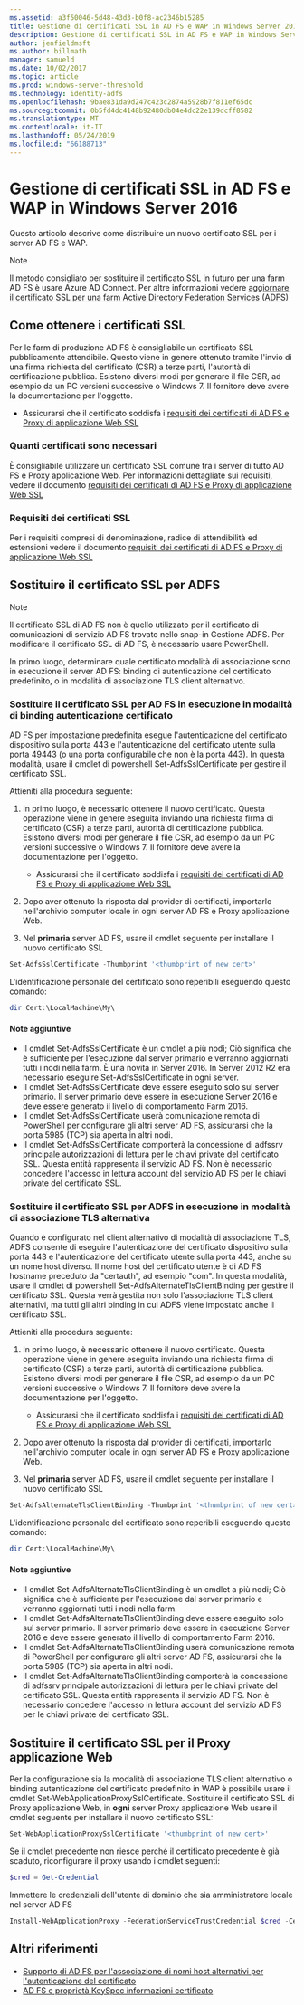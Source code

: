 ```yaml
---
ms.assetid: a3f50046-5d48-43d3-b0f8-ac2346b15285
title: Gestione di certificati SSL in AD FS e WAP in Windows Server 2016
description: Gestione di certificati SSL in AD FS e WAP in Windows Server 2016
author: jenfieldmsft
ms.author: billmath
manager: samueld
ms.date: 10/02/2017
ms.topic: article
ms.prod: windows-server-threshold
ms.technology: identity-adfs
ms.openlocfilehash: 9bae831da9d247c423c2874a5928b7f811ef65dc
ms.sourcegitcommit: 0b5fd4dc4148b92480db04e4dc22e139dcff8582
ms.translationtype: MT
ms.contentlocale: it-IT
ms.lasthandoff: 05/24/2019
ms.locfileid: "66188713"
---
```

# <a name="managing-ssl-certificates-in-ad-fs-and-wap-in-windows-server-2016"></a>Gestione di certificati SSL in AD FS e WAP in Windows Server 2016



Questo articolo descrive come distribuire un nuovo certificato SSL per i server AD FS e WAP.

>[!NOTE]
>Il metodo consigliato per sostituire il certificato SSL in futuro per una farm AD FS è usare Azure AD Connect.  Per altre informazioni vedere [aggiornare il certificato SSL per una farm Active Directory Federation Services (ADFS)](https://docs.microsoft.com/azure/active-directory/connect/active-directory-aadconnectfed-ssl-update)

## <a name="obtaining-your-ssl-certificates"></a>Come ottenere i certificati SSL
Per le farm di produzione AD FS è consigliabile un certificato SSL pubblicamente attendibile. Questo viene in genere ottenuto tramite l'invio di una firma richiesta del certificato (CSR) a terze parti, l'autorità di certificazione pubblica. Esistono diversi modi per generare il file CSR, ad esempio da un PC versioni successive o Windows 7. Il fornitore deve avere la documentazione per l'oggetto.

- Assicurarsi che il certificato soddisfa i [requisiti dei certificati di AD FS e Proxy di applicazione Web SSL](https://technet.microsoft.com/windows-server-docs/identity/ad-fs/overview/AD-FS-2016-Requirements#BKMK_1)

### <a name="how-many-certificates-are-needed"></a>Quanti certificati sono necessari
È consigliabile utilizzare un certificato SSL comune tra i server di tutto AD FS e Proxy applicazione Web. Per informazioni dettagliate sui requisiti, vedere il documento [requisiti dei certificati di AD FS e Proxy di applicazione Web SSL](https://technet.microsoft.com/windows-server-docs/identity/ad-fs/overview/AD-FS-2016-Requirements#BKMK_1)

### <a name="ssl-certificate-requirements"></a>Requisiti dei certificati SSL
Per i requisiti compresi di denominazione, radice di attendibilità ed estensioni vedere il documento [requisiti dei certificati di AD FS e Proxy di applicazione Web SSL](https://technet.microsoft.com/windows-server-docs/identity/ad-fs/overview/AD-FS-2016-Requirements#BKMK_1)

## <a name="replacing-the-ssl-certificate-for-ad-fs"></a>Sostituire il certificato SSL per ADFS
> [!NOTE]
> Il certificato SSL di AD FS non è quello utilizzato per il certificato di comunicazioni di servizio AD FS trovato nello snap-in Gestione ADFS. Per modificare il certificato SSL di AD FS, è necessario usare PowerShell.

In primo luogo, determinare quale certificato modalità di associazione sono in esecuzione il server AD FS: binding di autenticazione del certificato predefinito, o in modalità di associazione TLS client alternativo.

### <a name="replacing-the-ssl-certificate-for-ad-fs-running-in-default-certificate-authentication-binding-mode"></a>Sostituire il certificato SSL per AD FS in esecuzione in modalità di binding autenticazione certificato
AD FS per impostazione predefinita esegue l'autenticazione del certificato dispositivo sulla porta 443 e l'autenticazione del certificato utente sulla porta 49443 (o una porta configurabile che non è la porta 443).
In questa modalità, usare il cmdlet di powershell Set-AdfsSslCertificate per gestire il certificato SSL.

Attieniti alla procedura seguente:

1. In primo luogo, è necessario ottenere il nuovo certificato. Questa operazione viene in genere eseguita inviando una richiesta firma di certificato (CSR) a terze parti, autorità di certificazione pubblica. Esistono diversi modi per generare il file CSR, ad esempio da un PC versioni successive o Windows 7. Il fornitore deve avere la documentazione per l'oggetto.

    * Assicurarsi che il certificato soddisfa i [requisiti dei certificati di AD FS e Proxy di applicazione Web SSL](https://technet.microsoft.com/windows-server-docs/identity/ad-fs/overview/AD-FS-2016-Requirements#BKMK_1)

1. Dopo aver ottenuto la risposta dal provider di certificati, importarlo nell'archivio computer locale in ogni server AD FS e Proxy applicazione Web.

1. Nel **primaria** server AD FS, usare il cmdlet seguente per installare il nuovo certificato SSL

```powershell
Set-AdfsSslCertificate -Thumbprint '<thumbprint of new cert>'
```

L'identificazione personale del certificato sono reperibili eseguendo questo comando:

```powershell
dir Cert:\LocalMachine\My\
```

#### <a name="additional-notes"></a>Note aggiuntive

* Il cmdlet Set-AdfsSslCertificate è un cmdlet a più nodi; Ciò significa che è sufficiente per l'esecuzione dal server primario e verranno aggiornati tutti i nodi nella farm. È una novità in Server 2016. In Server 2012 R2 era necessario eseguire Set-AdfsSslCertificate in ogni server.
* Il cmdlet Set-AdfsSslCertificate deve essere eseguito solo sul server primario. Il server primario deve essere in esecuzione Server 2016 e deve essere generato il livello di comportamento Farm 2016.
* Il cmdlet Set-AdfsSslCertificate userà comunicazione remota di PowerShell per configurare gli altri server AD FS, assicurarsi che la porta 5985 (TCP) sia aperta in altri nodi.
* Il cmdlet Set-AdfsSslCertificate comporterà la concessione di adfssrv principale autorizzazioni di lettura per le chiavi private del certificato SSL. Questa entità rappresenta il servizio AD FS. Non è necessario concedere l'accesso in lettura account del servizio AD FS per le chiavi private del certificato SSL.

### <a name="replacing-the-ssl-certificate-for-ad-fs-running-in-alternate-tls-binding-mode"></a>Sostituire il certificato SSL per ADFS in esecuzione in modalità di associazione TLS alternativa
Quando è configurato nel client alternativo di modalità di associazione TLS, ADFS consente di eseguire l'autenticazione del certificato dispositivo sulla porta 443 e l'autenticazione del certificato utente sulla porta 443, anche su un nome host diverso. Il nome host del certificato utente è di AD FS hostname preceduto da "certauth", ad esempio "com".
In questa modalità, usare il cmdlet di powershell Set-AdfsAlternateTlsClientBinding per gestire il certificato SSL. Questa verrà gestita non solo l'associazione TLS client alternativi, ma tutti gli altri binding in cui ADFS viene impostato anche il certificato SSL.

Attieniti alla procedura seguente:

1. In primo luogo, è necessario ottenere il nuovo certificato. Questa operazione viene in genere eseguita inviando una richiesta firma di certificato (CSR) a terze parti, autorità di certificazione pubblica. Esistono diversi modi per generare il file CSR, ad esempio da un PC versioni successive o Windows 7. Il fornitore deve avere la documentazione per l'oggetto.

    * Assicurarsi che il certificato soddisfa i [requisiti dei certificati di AD FS e Proxy di applicazione Web SSL](https://technet.microsoft.com/windows-server-docs/identity/ad-fs/overview/AD-FS-2016-Requirements#BKMK_1)

1. Dopo aver ottenuto la risposta dal provider di certificati, importarlo nell'archivio computer locale in ogni server AD FS e Proxy applicazione Web.

1. Nel **primaria** server AD FS, usare il cmdlet seguente per installare il nuovo certificato SSL

```powershell
Set-AdfsAlternateTlsClientBinding -Thumbprint '<thumbprint of new cert>'
```

L'identificazione personale del certificato sono reperibili eseguendo questo comando:

```powershell
dir Cert:\LocalMachine\My\
```

#### <a name="additional-notes"></a>Note aggiuntive

* Il cmdlet Set-AdfsAlternateTlsClientBinding è un cmdlet a più nodi; Ciò significa che è sufficiente per l'esecuzione dal server primario e verranno aggiornati tutti i nodi nella farm.
* Il cmdlet Set-AdfsAlternateTlsClientBinding deve essere eseguito solo sul server primario. Il server primario deve essere in esecuzione Server 2016 e deve essere generato il livello di comportamento Farm 2016.
* Il cmdlet Set-AdfsAlternateTlsClientBinding userà comunicazione remota di PowerShell per configurare gli altri server AD FS, assicurarsi che la porta 5985 (TCP) sia aperta in altri nodi.
* Il cmdlet Set-AdfsAlternateTlsClientBinding comporterà la concessione di adfssrv principale autorizzazioni di lettura per le chiavi private del certificato SSL. Questa entità rappresenta il servizio AD FS. Non è necessario concedere l'accesso in lettura account del servizio AD FS per le chiavi private del certificato SSL.

## <a name="replacing-the-ssl-certificate-for-the-web-application-proxy"></a>Sostituire il certificato SSL per il Proxy applicazione Web
Per la configurazione sia la modalità di associazione TLS client alternativo o binding autenticazione del certificato predefinito in WAP è possibile usare il cmdlet Set-WebApplicationProxySslCertificate.
Sostituire il certificato SSL di Proxy applicazione Web, in **ogni** server Proxy applicazione Web usare il cmdlet seguente per installare il nuovo certificato SSL:

```powershell
Set-WebApplicationProxySslCertificate '<thumbprint of new cert>'
```

Se il cmdlet precedente non riesce perché il certificato precedente è già scaduto, riconfigurare il proxy usando i cmdlet seguenti:

```powershell
$cred = Get-Credential
```

Immettere le credenziali dell'utente di dominio che sia amministratore locale nel server AD FS

```powershell
Install-WebApplicationProxy -FederationServiceTrustCredential $cred -CertificateThumbprint '<thumbprint of new cert>' -FederationServiceName 'fs.contoso.com'
```

## <a name="additional-references"></a>Altri riferimenti  
* [Supporto di AD FS per l'associazione di nomi host alternativi per l'autenticazione del certificato](../operations/AD-FS-support-for-alternate-hostname-binding-for-certificate-authentication.md)
* [AD FS e proprietà KeySpec informazioni certificato](../technical-reference/AD-FS-and-KeySpec-Property.md)
